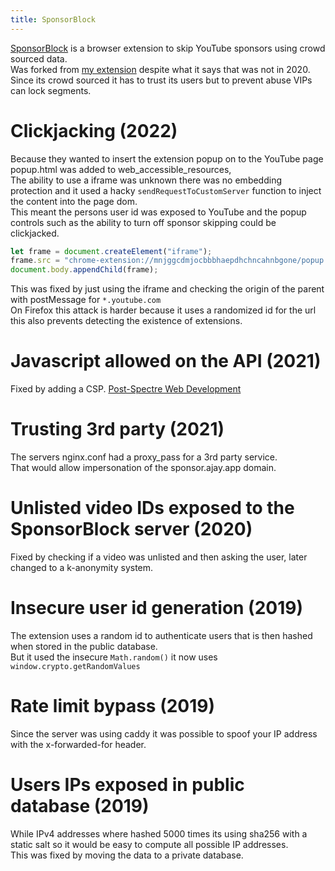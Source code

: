 ```yaml
---
title: SponsorBlock
---
```


[SponsorBlock](https://sponsor.ajay.app/) is a browser extension to skip YouTube sponsors using crowd sourced data.  
Was forked from [my extension](https://github.com/NDevTK/YTSponsorSkip) despite what it says that was not in 2020.  
Since its crowd sourced it has to trust its users but to prevent abuse VIPs can lock segments.

# Clickjacking (2022)

Because they wanted to insert the extension popup on to the YouTube page popup.html was added to web_accessible_resources,  
The ability to use a iframe was unknown there was no embedding protection and it used a hacky `sendRequestToCustomServer` function to inject the content into the page dom.  
This meant the persons user id was exposed to YouTube and the popup controls such as the ability to turn off sponsor skipping could be clickjacked.

```js
let frame = document.createElement("iframe");
frame.src = "chrome-extension://mnjggcdmjocbbbhaepdhchncahnbgone/popup.html";
document.body.appendChild(frame);
```

This was fixed by just using the iframe and checking the origin of the parent with postMessage for `*.youtube.com`  
On Firefox this attack is harder because it uses a randomized id for the url this also prevents detecting the existence of extensions.

# Javascript allowed on the API (2021)

Fixed by adding a CSP. [Post-Spectre Web Development](https://w3c.github.io/webappsec-post-spectre-webdev/)

# Trusting 3rd party (2021)

The servers nginx.conf had a proxy_pass for a 3rd party service.  
That would allow impersonation of the sponsor.ajay.app domain.

# Unlisted video IDs exposed to the SponsorBlock server (2020)

Fixed by checking if a video was unlisted and then asking the user, later changed to a k-anonymity system.

# Insecure user id generation (2019)

The extension uses a random id to authenticate users that is then hashed when stored in the public database.  
But it used the insecure `Math.random()` it now uses `window.crypto.getRandomValues`

# Rate limit bypass (2019)

Since the server was using caddy it was possible to spoof your IP address with the x-forwarded-for header.

# Users IPs exposed in public database (2019)

While IPv4 addresses where hashed 5000 times its using sha256 with a static salt so it would be easy to compute all possible IP addresses.  
This was fixed by moving the data to a private database.
